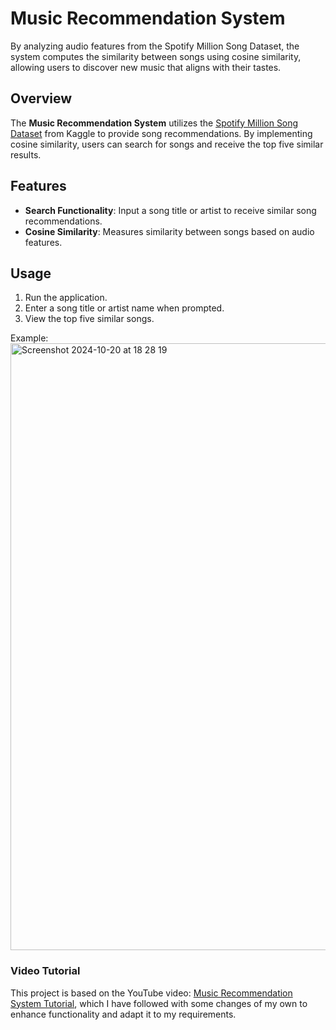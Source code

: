 # Music Recommendation System
By analyzing audio features from the Spotify Million Song Dataset, the system computes the similarity between songs using cosine similarity, allowing users to discover new music that aligns with their tastes. 

## Overview

The **Music Recommendation System** utilizes the [Spotify Million Song Dataset](https://www.kaggle.com/datasets/notshrirang/spotify-million-song-dataset) from Kaggle to provide song recommendations. By implementing cosine similarity, users can search for songs and receive the top five similar results.

## Features

- **Search Functionality**: Input a song title or artist to receive similar song recommendations.
- **Cosine Similarity**: Measures similarity between songs based on audio features.

## Usage

1. Run the application.
2. Enter a song title or artist name when prompted.
3. View the top five similar songs.

Example:
<img width="971" alt="Screenshot 2024-10-20 at 18 28 19" src="https://github.com/user-attachments/assets/3052c4a6-ca17-4374-99ae-974e4f7c5473">

### Video Tutorial

This project is based on the YouTube video: [Music Recommendation System Tutorial](https://youtu.be/jm9JamrbSv8), which I have followed with some changes of my own to enhance functionality and adapt it to my requirements.
